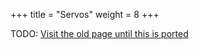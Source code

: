 +++
title = "Servos"
weight = 8
+++

TODO: [Visit the old page until this is ported](https://old.alchitry.com/servos-mojo)